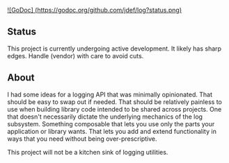 [![GoDoc] (https://godoc.org/github.com/jdef/log?status.png)](https://godoc.org/github.com/jdef/log)

## Status

This project is currently undergoing active development.
It likely has sharp edges.
Handle (vendor) with care to avoid cuts.

## About

I had some ideas for a logging API that was minimally opinionated.
That should be easy to swap out if needed.
That should be relatively painless to use when building library code intended to be shared across projects.
One that doesn't necessarily dictate the underlying mechanics of the log subsystem.
Something composable that lets you use only the parts your application or library wants.
That lets you add and extend functionality in ways that you need without being over-prescriptive.

This project will not be a kitchen sink of logging utilities.

